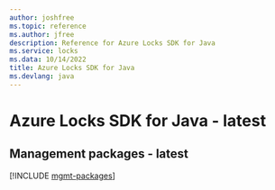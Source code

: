 ```yaml
---
author: joshfree
ms.topic: reference
ms.author: jfree
description: Reference for Azure Locks SDK for Java
ms.service: locks
ms.data: 10/14/2022
title: Azure Locks SDK for Java
ms.devlang: java
---
```

# Azure Locks SDK for Java - latest

## Management packages - latest
[!INCLUDE [mgmt-packages](locks-mgmt-index.md)]